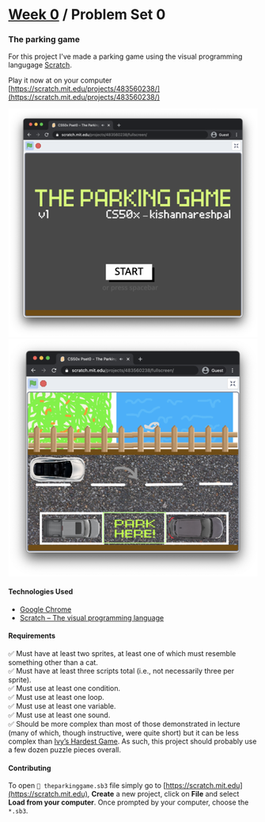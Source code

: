 # [Week 0](../) / Problem Set 0

### The parking game

For this project I've made a parking game using the visual programming langugage [Scratch](https://scratch.mit.edu).

Play it now at on your computer [https://scratch.mit.edu/projects/483560238/](https://scratch.mit.edu/projects/483560238/)

<img alt="Main Menu" src="screenshots/mainmenu.png" width="756px">\
<img alt="Playing" src="screenshots/playing.png" width="756px">

#### Technologies Used

-   [Google Chrome](https://chrome.google.com)
-   [Scratch – The visual programming language](https://scratch.mit.edu)

#### Requirements

:white_check_mark: Must have at least two sprites, at least one of which must resemble something other than a cat.\
:white_check_mark: Must have at least three scripts total (i.e., not necessarily three per sprite).\
:white_check_mark: Must use at least one condition.\
:white_check_mark: Must use at least one loop.\
:white_check_mark: Must use at least one variable.\
:white_check_mark: Must use at least one sound.\
:white_check_mark: Should be more complex than most of those demonstrated in lecture (many of which, though instructive, were quite short) but it can be less complex than [Ivy’s Hardest Game](https://scratch.mit.edu/projects/326129587/). As such, this project should probably use a few dozen puzzle pieces overall.

#### Contributing

To open `📄 theparkinggame.sb3` file simply go to [https://scratch.mit.edu](https://scratch.mit.edu), **Create** a new project, click on **File** and select **Load from your computer**. Once prompted by your computer, choose the `*.sb3`.
